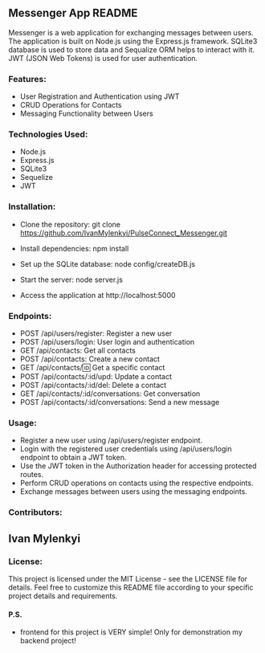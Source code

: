 ## Messenger App README
Messenger is a web application for exchanging messages between users. The application is built on Node.js using the Express.js framework. SQLite3 database is used to store data and Sequalize ORM helps to interact with it. JWT (JSON Web Tokens) is used for user authentication.
### Features:
- User Registration and Authentication using JWT
- CRUD Operations for Contacts
- Messaging Functionality between Users
### Technologies Used:
- Node.js
- Express.js
- SQLite3
- Sequelize
- JWT
### Installation:
- Clone the repository:
git clone https://github.com/IvanMylenkyi/PulseConnect_Messenger.git

- Install dependencies:
npm install

- Set up the SQLite database:
node config/createDB.js

- Start the server:
node server.js

- Access the application at http://localhost:5000
### Endpoints:
- POST /api/users/register: Register a new user
- POST /api/users/login: User login and authentication
- GET /api/contacts: Get all contacts
- POST /api/contacts: Create a new contact
- GET /api/contacts/:id: Get a specific contact
- POST /api/contacts/:id/upd: Update a contact
- POST /api/contacts/:id/del: Delete a contact
- GET /api/contacts/:id/conversations: Get conversation
- POST /api/contacts/:id/conversations: Send a new message
### Usage:
- Register a new user using /api/users/register endpoint.
- Login with the registered user credentials using /api/users/login endpoint to obtain a JWT token.
- Use the JWT token in the Authorization header for accessing protected routes.
- Perform CRUD operations on contacts using the respective endpoints.
- Exchange messages between users using the messaging endpoints.
### Contributors:
## Ivan Mylenkyi
### License:
This project is licensed under the MIT License - see the LICENSE file for details.
Feel free to customize this README file according to your specific project details and requirements.



#### P.S.
 - frontend for this project is VERY simple! Only for demonstration my backend project!
